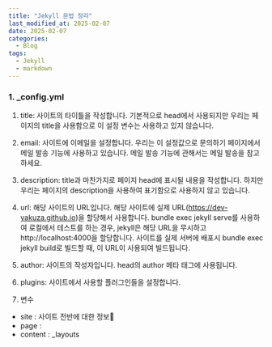 ```yaml
---
title: "Jekyll 문법 정리"
last_modified_at: 2025-02-07
date: 2025-02-07
categories:
  - Blog
tags:
  - Jekyll
  - markdown
---
```


### 1. _config.yml

1. title: 사이트의 타이틀을 작성합니다. 기본적으로 head에서 사용되지만 우리는 페이지의 title을 사용함으로 이 설정 변수는 사용하고 있지 않습니다.
2. email: 사이트에 이메일을 설정합니다. 우리는 이 설정값으로 문의하기 페이지에서 메일 발송 기능에 사용하고 있습니다. 메일 발송 기능에 관해서는 메일 발송을 참고하세요.
3. description: title과 마찬가지로 페이지 head에 표시될 내용을 작성합니다. 하지만 우리는 페이지의 description을 사용하여 표기함으로 사용하지 않고 있습니다.
4. url: 해당 사이트의 URL입니다. 해당 사이트에 실제 URL(https://dev-yakuza.github.io)을 할당해서 사용합니다. bundle exec jekyll serve를 사용하여 로컬에서 테스트를 하는 경우, jekyll은 해당 URL을 무시하고 http://localhost:4000을 할당합니다. 사이트를 실제 서버에 배포시 bundle exec jekyll build로 빌드할 때, 이 URL이 사용되여 빌드됩니다.
5. author: 사이트의 작성자입니다. head의 author 메타 태그에 사용됩니다.
6. plugins: 사이트에서 사용할 플러그인들을 설정합니다.


2. 변수

- site : 사이트 전반에 대한 정보
- page : 
- content : _layouts

